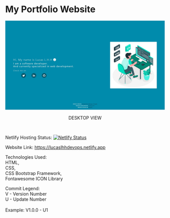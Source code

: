 # My Portfolio Website

<p align="center"> 
  <kbd>
    <img src="https://github.com/hvlhasanka/my-portfolio/blob/master/screenshots/v0.0.1/desktopView.JPG"></img>
  </kbd>
</p>
<p align="center">DESKTOP VIEW</p>

<br>

Netlify Hosting Status: [![Netlify Status](https://api.netlify.com/api/v1/badges/dc8a0cbb-6e07-411c-9a68-6097c48b1bec/deploy-status)](https://app.netlify.com/sites/lucaslhhdevops/deploys)

Website Link: https://lucaslhhdevops.netlify.app

Technologies Used:<br>
HTML,<br>
CSS,<br>
CSS Bootstrap Framework,<br>
Fontawesome ICON Library<br>

Commit Legend: <br>
V - Version Number <br>
U - Update Number
<br><br>
Example: V1.0.0 - U1
